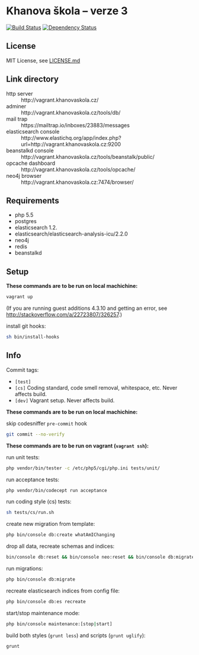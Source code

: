 Khanova škola – verze 3
=======================

[![Build Status](https://travis-ci.org/KhanovaSkola/khanovaskola-v3.svg?branch=master)](https://travis-ci.org/KhanovaSkola/khanovaskola-v3)
[![Dependency Status](https://www.versioneye.com/user/projects/5379ff7d14c158f962000016/badge.svg)](https://www.versioneye.com/user/projects/5379ff7d14c158f962000016)

License
-------

MIT License, see [LICENSE.md](LICENSE.md)

Link directory
--------------

<dl>
	<dt>http server</dt>
		<dd>http://vagrant.khanovaskola.cz/</dd>
	<dt>adminer</dt>
		<dd>http://vagrant.khanovaskola.cz/tools/db/</dd>
	<dt>mail trap</dt>
		<dd>https://mailtrap.io/inboxes/23883/messages</dd>
	<dt>elasticsearch console</dt>
		<dd>http://www.elastichq.org/app/index.php?url=http://vagrant.khanovaskola.cz:9200</dd>
	<dt>beanstalkd console</dt>
		<dd>http://vagrant.khanovaskola.cz/tools/beanstalk/public/</dd>
	<dt>opcache dashboard</dt>
		<dd>http://vagrant.khanovaskola.cz/tools/opcache/</dd>
	<dt>neo4j browser</dt>
		<dd>http://vagrant.khanovaskola.cz:7474/browser/</dd>
</dl>

Requirements
------------

- php 5.5
- postgres
- elasticsearch 1.2.
- elasticsearch/elasticsearch-analysis-icu/2.2.0
- neo4j
- redis
- beanstalkd

Setup
-----

**These commands are to be run on local machichine:**

```sh
vagrant up
```

(If you are running guest additions 4.3.10 and getting an error, see http://stackoverflow.com/a/22723807/326257.)

install git hooks:
```sh
sh bin/install-hooks
```

Info
----

Commit tags:

- `[test]`
- `[cs]` Coding standard, code smell removal, whitespace, etc. Never affects build.
- `[dev]` Vagrant setup. Never affects build.

**These commands are to be run on local machichine:**

skip codesniffer `pre-commit` hook
```sh
git commit --no-verify
```

**These commands are to be run on vagrant (`vagrant ssh`):**

run unit tests:
```sh
php vendor/bin/tester -c /etc/php5/cgi/php.ini tests/unit/
```

run acceptance tests:
```sh
php vendor/bin/codecept run acceptance
```

run coding style (cs) tests:
```sh
sh tests/cs/run.sh
```

create new migration from template:
```sh
php bin/console db:create whatAmIChanging
```

drop all data, recreate schemas and indices:
```sh
bin/console db:reset && bin/console neo:reset && bin/console db:migrate && bin/console es:recreate && bin/console db:fill
```

run migrations:
```sh
php bin/console db:migrate
```

recreate elasticsearch indices from config file:
```sh
php bin/console db:es recreate
```

start/stop maintenance mode:
```sh
php bin/console maintenance:[stop|start]
```

build both styles (`grunt less`) and scripts (`grunt uglify`):
```sh
grunt
```
